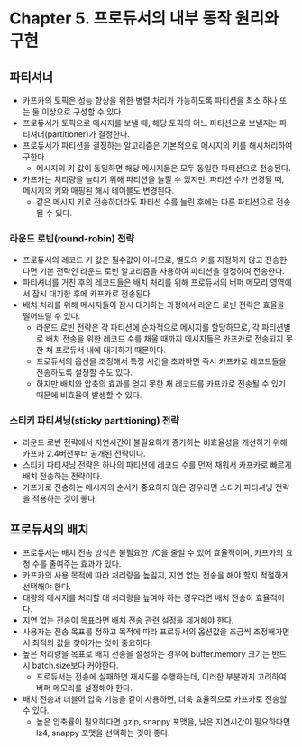 # Chapter 5. 프로듀서의 내부 동작 원리와 구현

## 파티셔너
* 카프카의 토픽은 성능 향상을 위한 병렬 처리가 가능하도록 파티션을 최소 하나 또는 둘 이상으로 구성할 수 있다.
* 프로듀서가 토픽으로 메시지를 보낼 때, 해당 토픽의 어느 파티션으로 보낼지는 파티셔너(partitioner)가 결정한다.
* 프로듀서가 파티션을 결정하는 알고리즘은 기본적으로 메시지의 키를 해시처리하여 구한다.
  * 메시지의 키 값이 동일하면 해당 메시지들은 모두 동일한 파티션으로 전송된다.
* 카프카는 처리량을 늘리기 위해 파티션을 늘릴 수 있지만, 파티션 수가 변경될 때, 메시지의 키와 매핑된 해시 테이블도 변경된다.
  * 같은 메시지 키로 전송하더라도 파티션 수를 늘린 후에는 다른 파티션으로 전송될 수 있다.

### 라운드 로빈(round-robin) 전략
* 프로듀서의 레코드 키 값은 필수값이 아니므로, 별도의 키를 지정하지 않고 전송한다면 기본 전략인 라운드 로빈 알고리즘을 사용하여 파티션을 결정하여 전송한다.
* 파티셔너를 거친 후의 레코드들은 배치 처리를 위해 프로듀서의 버퍼 메모리 영역에서 잠시 대기한 후에 카프카로 전송된다.
* 배치 처리를 위해 메시지들이 잠시 대기하는 과정에서 라운드 로빈 전략은 효율을 떨어뜨릴 수 있다.
  * 라운드 로빈 전략은 각 파티션에 순차적으로 메시지를 할당하므로, 각 파티션별로 배치 전송을 위한 레코드 수를 채울 때까지 메시지들은 카프카로 전송되지 못한 채 프로듀서 내에 대기하기 때문이다.
  * 프로듀서의 옵션을 조정해서 특정 시간을 초과하면 즉시 카프카로 레코드들을 전송하도록 설정할 수도 있다.
  * 하지만 배치와 압축의 효과를 얻지 못한 채 레코드를 카프카로 전송될 수 있기 때문에 비효율이 발생할 수 있다.

### 스티키 파티셔닝(sticky partitioning) 전략
* 라운드 로빈 전략에서 지연시간이 불필요하게 증가하는 비효율성을 개선하기 위해 카프카 2.4버전부터 공개된 전략이다.
* 스티키 파티셔닝 전략은 하나의 파티션에 레코드 수를 먼저 채워서 카프카로 빠르게 배치 전송하는 전략이다.
* 카프카로 전송하는 메시지의 순서가 중요하지 않은 경우라면 스티키 파티셔닝 전략을 적용하는 것이 좋다.

## 프로듀서의 배치
* 프로듀서는 배치 전송 방식은 불필요한 I/O을 줄일 수 있어 효율적이며, 카프카의 요청 수를 줄여주는 효과가 있다.
* 카프카의 사용 목적에 따라 처리량을 높일지, 지연 없는 전송을 해야 할지 적절하게 선택해야 한다.
* 대량의 메시지를 처리할 대 처리량을 높여야 하는 경우라면 배치 전송이 효율적이다.
* 지연 없는 전송이 목표라면 배치 전송 관련 설정을 제거해야 한다.
* 사용자는 전송 목표를 정하고 목적에 따라 프로듀서의 옵션값을 조금씩 조정해가면서 최적의 값을 찾아가는 것이 중요하다.
* 높은 처리량을 목표로 배치 전송을 설정하는 경우에 buffer.memory 크기는 반드시 batch.size보다 커야한다.
  * 프로듀서는 전송에 실패하면 재시도를 수행하는데, 이러한 부분까지 고려하여 버퍼 메모리를 설정해야 한다.
* 배치 전송과 더블어 압축 기능을 같이 사용하면, 더욱 효율적으로 카프카로 전송할 수 있다.
  * 높은 압축률이 필요하다면 gzip, snappy 포맷을, 낮은 지연시간이 필요하다면 lz4, snappy 포맷을 선택하는 것이 좋다.
